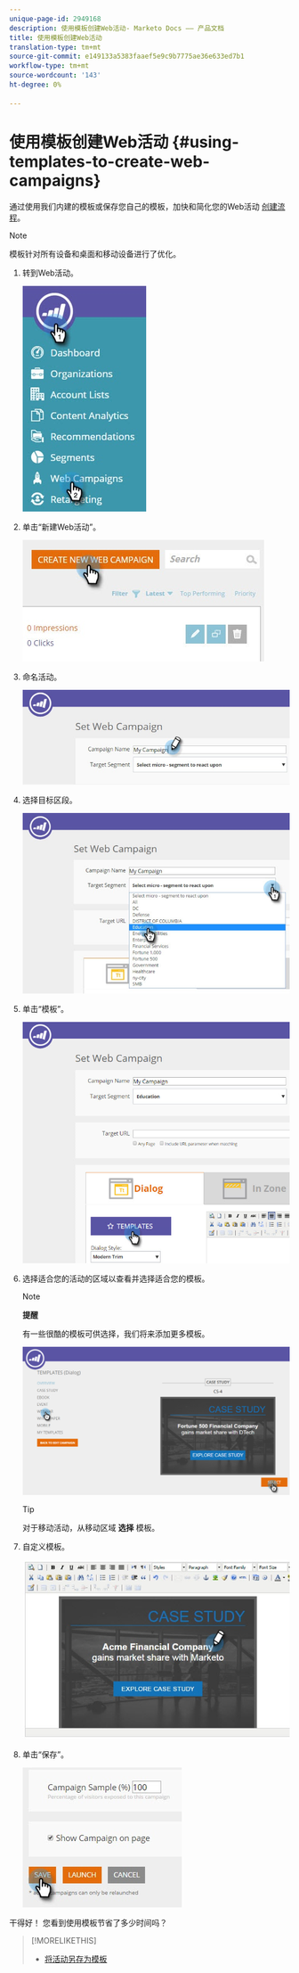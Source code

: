 ```yaml
---
unique-page-id: 2949168
description: 使用模板创建Web活动- Marketo Docs —— 产品文档
title: 使用模板创建Web活动
translation-type: tm+mt
source-git-commit: e149133a5383faaef5e9c9b7775ae36e633ed7b1
workflow-type: tm+mt
source-wordcount: '143'
ht-degree: 0%

---
```



# 使用模板创建Web活动 {#using-templates-to-create-web-campaigns}

通过使用我们内建的模板或保存您自己的模板，加快和简化您的Web活动 [创建流程](save-your-campaign-as-a-template.md)。

>[!NOTE]
>
>模板针对所有设备和桌面和移动设备进行了优化。

1. 转到Web活动。

   ![](assets/web-campaigns-hand.jpg)

1. 单击“新建Web活动”。

   ![](assets/create-new-web-campaign-create-hand.jpg)

1. 命名活动。

   ![](assets/set-web-campaign-my-campaign-hand.jpg)

1. 选择目标区段。

   ![](assets/set-web-campaign-education.jpg)

1. 单击“模板”。

   ![](assets/templates.png)

1. 选择适合您的活动的区域以查看并选择适合您的模板。

   >[!NOTE]
   >
   >**提醒**
   >
   >有一些很酷的模板可供选择，我们将来添加更多模板。

   ![](assets/select.png)

   >[!TIP]
   >
   >对于移动活动，从移动区域 **选择** 模板。

1. 自定义模板。

   ![](assets/customize-template.jpg)

1. 单击“保存”。

   ![](assets/click-save-hand.jpg)

干得好！ 您看到使用模板节省了多少时间吗？

>[!MORELIKETHIS]
>
>* [将活动另存为模板](save-your-campaign-as-a-template.md)

>



